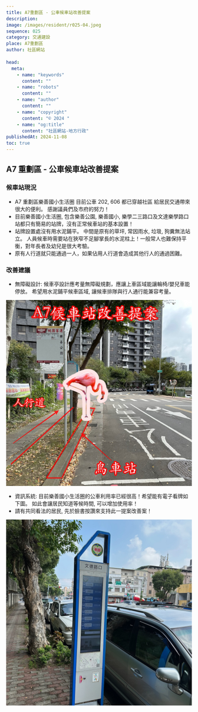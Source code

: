 ```yaml
---
title: A7重劃區 - 公車候車站改善提案
description:
image: /images/resident/r025-04.jpeg
sequence: 025
category: 交通建設
place: A7重劃區
author: 社區網站

head:
  meta:
    - name: "keywords"
      content: ""
    - name: "robots"
      content: ""
    - name: "author"
      content: ""
    - name: "copyright"
      content: "© 2024 "
    - name: "og:title"
      content: "社區網站-地方行政"
publishedAt: 2024-11-08
toc: true
---
```


## A7 重劃區 - 公車候車站改善提案

### 候車站現況

- A7 重劃區樂善國小生活圈 目前公車 202, 606 都已穿越社區 給居民交通帶來很大的便利。 感謝議員們及市府的努力！
- 目前樂善國小生活圈, 包含樂善公園, 樂善國小, 樂學二三路口及文達樂學路口 站都只有簡易的站牌，沒有正常候車站的基本設置！
- 站牌設置處沒有用水泥鋪平。 中間是原有的草坪, 常因雨水, 垃圾, 狗糞無法站立。 人員候車時需要站在狹窄不足腳掌長的水泥柱上！一般常人也難保持平衡，對年長者及幼兒是很大考驗。
- 原有人行道就只能通過一人，如果佔用人行道會造成其他行人的通過困難。

### 改善建議

- 無障礙設計: 候車亭設計應考量無障礙規劃，應讓上車區域能讓輪椅/嬰兒車能停放。 希望用水泥鋪平候車區域, 讓候車排隊與行人通行能兼容考量。

![r025-04.jpeg](/images/resident/r025-04.jpeg)

- 資訊系統: 目前樂善國小生活圈的公車利用率已經很高！希望能有電子看牌如下圖。 如此會讓居民知道等候時間, 可以增加使用率！
- 請有共同看法的居民, 先於臉書按讚來支持此一提案改善案！

![r025-01.jpeg](/images/resident/r025-01.jpeg)
